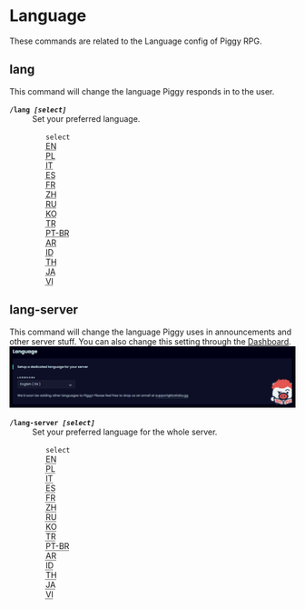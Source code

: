 # Language
These commands are related to the Language config of Piggy RPG.

## lang
This command will change the language Piggy responds in to the user.
<dl>
<dt><code><b>/lang <i>[select]</i></b></code>
<dd>Set your preferred language.
<ul style="list-style-type: none;">
<li><code>select</code><br>
<abbr title="English">EN</abbr>
<li><abbr title="German>DE</abbr>
<li><abbr title="Polish">PL</abbr>
<li><abbr title="Italian">IT</abbr>
<li><abbr title="Spanish">ES</abbr>
<li><abbr title="French">FR</abbr>
<li><abbr title="Chinese">ZH</abbr>
<li><abbr title="Russian">RU</abbr>
<li><abbr title="Korean">KO</abbr>
<li><abbr title="Turkish">TR</abbr>
<li><abbr title="Brazilian-Portuguese">PT-BR</abbr>
<li><abbr title="Arabic">AR</abbr>
<li><abbr title="Indonesian">ID</abbr>
<li><abbr title="Thai">TH</abbr>
<li><abbr title="Japanese">JA</abbr>
<li><abbr title="Vietnamese">VI</abbr>
</ul>
</dl>


## lang-server
This command will change the language Piggy uses in announcements and other server stuff. You can also change this setting through the <a href="https://piggy.gg/dashboard/">Dashboard</a>.<br>
<img src="/images/language.png">
<dl>
<dt><code><b>/lang-server <i>[select]</i></b></code>
<dd>Set your preferred language for the whole server.
<ul style="list-style-type: none;">
<li><code>select</code><br>
<abbr title="English">EN</abbr>
<li><abbr title="German>DE</abbr>
<li><abbr title="Polish">PL</abbr>
<li><abbr title="Italian">IT</abbr>
<li><abbr title="Spanish">ES</abbr>
<li><abbr title="French">FR</abbr>
<li><abbr title="Chinese">ZH</abbr>
<li><abbr title="Russian">RU</abbr>
<li><abbr title="Korean">KO</abbr>
<li><abbr title="Turkish">TR</abbr>
<li><abbr title="Brazilian-Portuguese">PT-BR</abbr>
<li><abbr title="Arabic">AR</abbr>
<li><abbr title="Indonesian">ID</abbr>
<li><abbr title="Thai">TH</abbr>
<li><abbr title="Japanese">JA</abbr>
<li><abbr title="Vietnamese">VI</abbr>
</ul>
</dl>